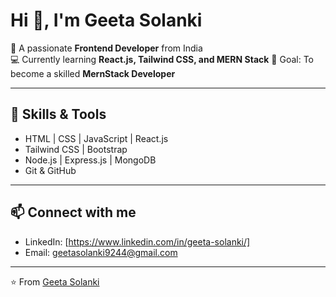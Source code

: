 # Hi 👋, I'm Geeta Solanki  

🌟 A passionate **Frontend Developer** from India  
💻 Currently learning **React.js, Tailwind CSS, and MERN Stack**
🎯 Goal: To become a skilled **MernStack Developer**

---

## 🚀 Skills & Tools  
- HTML | CSS | JavaScript | React.js  
- Tailwind CSS | Bootstrap
- Node.js | Express.js | MongoDB 
- Git & GitHub  

---

## 📫 Connect with me  
- LinkedIn: [https://www.linkedin.com/in/geeta-solanki/]
- Email: geetasolanki9244@gmail.com  

---
⭐️ From [Geeta Solanki](https://github.com/Geeta-75)
